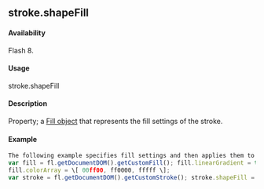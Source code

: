 ## stroke.shapeFill

#### Availability

Flash 8.

#### Usage

stroke.shapeFill

#### Description

Property; a [Fill object](#!AdobeDocs/developers-animatesdk-docs/master/Fill_object/fill_summary.md) that represents the fill settings of the stroke.

#### Example

```javascript
The following example specifies fill settings and then applies them to the stroke:
var fill = fl.getDocumentDOM().getCustomFill(); fill.linearGradient = true;
fill.colorArray = \[ 00ff00, ff0000, fffff \];
var stroke = fl.getDocumentDOM().getCustomStroke(); stroke.shapeFill = fill; fl.getDocumentDOM().setCustomStroke(stroke);

```